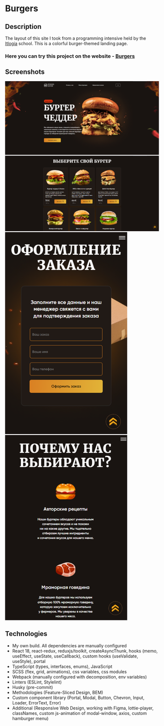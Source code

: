 # Burgers

## Description
The layout of this site I took from a programming intensive held by the [Itlogia](https://itlogia.ru/) school. This is a colorful burger-themed landing page.

### Here you can try this project on the website - [Burgers](https://burgers.frontwebdev.ru/ "Click to visit")

## Screenshots
<img src="https://github.com/NathanBailie/Burgers/raw/main/screenshots/desktop.PNG" width="900" />
<img src="https://github.com/NathanBailie/Burgers/raw/main/screenshots/desktop2.PNG" width="900" />
<img src="https://github.com/NathanBailie/Burgers/raw/main/screenshots/mobile.PNG" width="400" />
<img src="https://github.com/NathanBailie/Burgers/raw/main/screenshots/mobile2.PNG" width="400" />

## Technologies
* My own build. All dependencies are manually configured
* React 18, react-redux, reduxjs/toolkit, createAsyncThunk, hooks (memo, useEffect, useState, useCallback), custom hooks (useValidate, useStyle), portal
* TypeScript (types, interfaces, enums), JavaScript
* SCSS (flex, grid, animations), css variables, css modules
* Webpack (manually configured with decomposition, env variables)
* Linters (ESLint, Stylelint)
* Husky (pre-commit)
* Methodologies (Feature-Sliced Design, BEM)
* Custom component library (Portal, Modal, Button, Chevron, Input, Loader, ErrorText, Error)
* Additional (Responsive Web Design, working with Figma, lottie-player, classNames, сustom js-animation of modal-window, axios, custom hamburger menu)